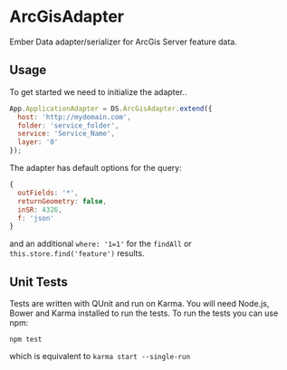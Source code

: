 ArcGisAdapter
=============

Ember Data adapter/serializer for ArcGis Server feature data.

## Usage
To get started we need to initialize the adapter..

```js
App.ApplicationAdapter = DS.ArcGisAdapter.extend({
  host: 'http://mydomain.com',
  folder: 'service_folder',
  service: 'Service_Name',
  layer: '0'
});
```

The adapter has default options for the query:

```js
{
  outFields: '*',
  returnGeometry: false,
  inSR: 4326,
  f: 'json'
}
```

and an additional `where: '1=1'` for the `findAll` or `this.store.find('feature')` results.


## Unit Tests

Tests are written with QUnit and run on Karma.  You will need Node.js, Bower and Karma installed to run the tests.
To run the tests you can use npm:

```
npm test
```
which is equivalent to `karma start --single-run`



